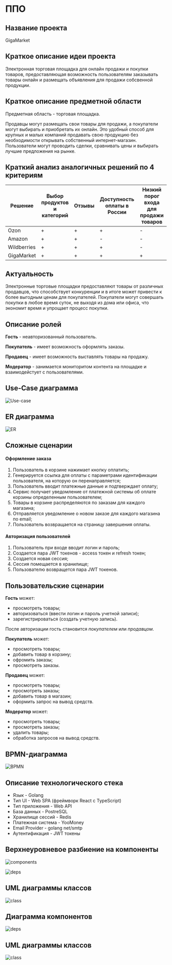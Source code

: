 # ППО

## Название проекта

GigaMarket


## Краткое описание идеи проекта

Электронная торговая площадка для онлайн продажи и покупки товаров,
предоставляющая возможность пользователям заказывать товары онлайн и размещать объявления для продажи собсвенной продукции.

## Краткое описание предметной области

Предметная область - торговая площадка.

Продавцы могут размещать свои товары для продажи, а покупатели могут выбирать и приобретать их онлайн. 
Это удобный способ для крупных и малых компаний продавать свою продукцию без необходимости открывать собственный интернет-магазин. 
Пользователи могут проводить сделки, сравнивать цены и выбирать лучшие предложения на рынке.

## Краткий анализ аналогичных решений по 4 критериям

|Решение|Выбор продуктов и категорий|Отзывы| Доступность оплаты в России |Низкий порог входа для продажи товаров|
|---|---|---|-----------------------------|---|
|Ozon|+|+| +                           |-|
|Amazon|+|+| -                           |-|
|Wildberries|+|+| +                           |-|
|GigaMarket|+|+| +                           |+|

## Актуальность

Электронные торговые площадки предоставляют товары от различных продавцов, что способствует конкуренции и в итоге может привести к более выгодным ценам для покупателей.
Покупатели могут совершать покупки в любое время суток, не выходя из дома или офиса, что экономит время и упрощает процесс покупки.

## Описание ролей
**Гость** - неавторизованный пользователь.

**Покупатель** - имеет возможность оформлять заказы.

**Продавец** - имеет возможность выставлять товары на продажу.

**Модератор** - занимается мониторитом контента на площадке и взаимодейстует с пользователями.

## Use-Case диаграмма

![Use-case](docs/use-case.png)

## ER диаграмма

![ER](docs/er.png)

## Сложные сценарии

#### Оформление заказа
1. Пользователь в корзине нажимает кнопку оплатить;
2. Генерируется ссылка для оплаты с параметрами идентификации пользователя, на которую он перенаправляется;
3. Пользователь вводит платежные данные и подтверждает оплату;
4. Сервис получает уведомление от платежной системы об оплате корзины определенным пользователем;
5. Товары в корзине распределяются по заказам для каждого магазина;
6. Отправляется уведомление о новом заказе для каждого магазина по email;
7. Пользователь возвращается на страницу завершения оплаты.

#### Авторизация пользователей
1. Пользователь при входе вводит логин и пароль;
2. Создается пара JWT токенов - access токен и refresh токен;
3. Создается новая сессия;
4. Сессия помещается в хранилище;
5. Пользователю возвращется пара JWT токенов.


## Пользовательские сценарии

**Гость** может:
- просмотреть товары;
- авторизоваться (ввести логин и пароль учетной записи);
- зарегистрироваться (создать учетную запись).

После авторизации гость становится *покупателем* или *продавцом*.

**Покупатель** может:
- просмотреть товары;
- добавить товар в корзину;
- офромить заказы;
- просмотреть заказы.

**Продавец** может:
- просмотреть товары;
- просмотреть заказы;
- добавить товар в магазин;
- оформить запрос на вывод средств.

**Модератор** может:
- просмотреть товары;
- просмотреть заказы;
- удалить товары;
- обработка запросов на вывод средств.

## BPMN-диаграмма

![BPMN](docs/bpmn.png)

## Описание технологического стека
- Язык - Golang
- Тип UI - Web SPA (фреймворк React с TypeScript)
- Тип приложения - Web API
- База данных - PostreSQL
- Хранилище сессий - Redis
- Платежная система - YooMoney
- Email Provider - golang net/smtp
- Аутентификация - JWT токены

## Верхнеуровневое разбиение на компоненты

![components](docs/components.svg)

![deps](docs/deps.svg)

## UML диаграммы классов

![class](docs/class.svg)

## Диаграмма компонентов
![deps](docs/deps_new.svg)

## UML диаграммы классов

![class](docs/class_new.svg)
